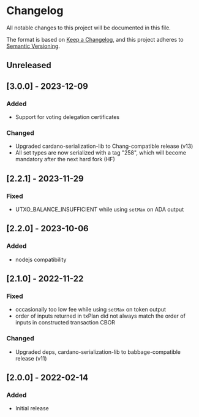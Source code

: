 # Changelog

All notable changes to this project will be documented in this file.

The format is based on [Keep a Changelog](https://keepachangelog.com/en/1.0.0/),
and this project adheres to [Semantic Versioning](https://semver.org/spec/v2.0.0.html).

## Unreleased

## [3.0.0] - 2023-12-09

### Added

- Support for voting delegation certificates

### Changed

- Upgraded cardano-serialization-lib to Chang-compatible release (v13)
- All set types are now serialized with a tag "258", which will become mandatory after the next hard fork (HF)

## [2.2.1] - 2023-11-29

### Fixed

- UTXO_BALANCE_INSUFFICIENT while using `setMax` on ADA output

## [2.2.0] - 2023-10-06

### Added

- nodejs compatibility

## [2.1.0] - 2022-11-22

### Fixed

- occasionally too low fee while using `setMax` on token output
- order of inputs returned in txPlan did not always match the order of inputs in constructed transaction CBOR

### Changed

- Upgraded deps, cardano-serialization-lib to babbage-compatible release (v11)

## [2.0.0] - 2022-02-14

### Added

- Initial release
